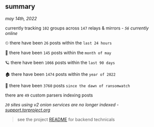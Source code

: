 
## summary
_may 14th, 2022_

currently tracking `102` groups across `147` relays & mirrors - _`56` currently online_

⏲ there have been `26` posts within the `last 24 hours`

🦈 there have been `145` posts within the `month of may`

🪐 there have been `1066` posts within the `last 90 days`

🏚 there have been `1474` posts within the `year of 2022`

🦕 there have been `3760` posts `since the dawn of ransomwatch`

there are `49` custom parsers indexing posts

_`20` sites using v2 onion services are no longer indexed - [support.torproject.org](https://support.torproject.org/onionservices/v2-deprecation/)_

> see the project [README](https://github.com/thetanz/ransomwatch#ransomwatch--) for backend technicals
